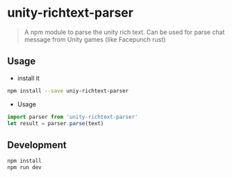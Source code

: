 # unity-richtext-parser

> A npm module to parse the unity rich text. Can be used for parse chat message from Unity games (like Facepunch rust)

## Usage

  *  install it
```bash
npm install --save uniy-richtext-parser
```

  * Usage

```javascript
import parser from 'unity-richtext-parser'
let result = parser.parse(text)
```

## Development 

```bash
npm install
npm run dev
```